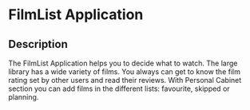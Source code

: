 # FilmList Application

## Description

The FilmList Application helps you to decide what to watch. The large library has a wide variety of films. You always can get to know the film rating set by other users and read their reviews. With Personal Cabinet section you can add films in the different lists: favourite, skipped or planning.